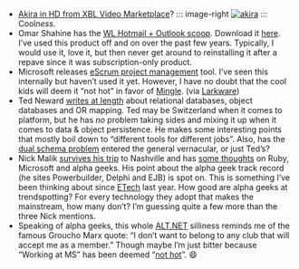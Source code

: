 -	[Akira in HD from XBL Video Marketplace](http://www.majornelson.com/archive/2007/06/12/video-marketplace-releases-for-week-of-6-11-07.aspx)?
	::: image-right
	[![akira](http://hawkblogstorage.blob.core.windows.net/blog-content/20070613-0957-morning-coffee-89/akira_1.jpg)](http://www.imdb.com/title/tt0094625/)
	:::
    Cool*ness*.
-   Omar Shahine has the [WL Hotmail + Outlook
    scoop](http://www.shahine.com/omar/HotmailOutlookSweet.aspx).
    Download it
    [here](http://www.microsoft.com/downloads/details.aspx?FamilyID=7aad7e6a-931e-438a-950c-5e9ea66322d4&displaylang=en).
    I’ve used this product off and on over the past few years.
    Typically, I would use it, love it, but then never get around to
    reinstalling it after a repave since it was subscription-only
    product. 
-   Microsoft releases [eScrum project
    management](http://www.microsoft.com/downloads/details.aspx?familyid=55a4bde6-10a7-4c41-9938-f388c1ed15e9&displaylang=en&tm)
    tool. I’ve seen this internally but haven’t used it yet. However, I
    have no doubt that the cool kids will deem it “not hot” in favor of
    [Mingle](http://studios.thoughtworks.com/mingle-project-intelligence).
    (via [Larkware](http://www.larkware.com/dg8/TheDailyGrind1163.aspx))
-   Ted Neward [writes at
    length](http://blogs.tedneward.com/2007/06/12/The+Relational+Database+Needs+No+Defense.aspx)
    about relational databases, object databases and OR mapping. Ted may
    be Switzerland when it comes to platform, but he has *no* problem
    taking sides and mixing it up when it comes to data & object
    persistence. He makes some interesting points that mostly boil down
    to “different tools for different jobs”. Also, has the [dual schema
    problem](http://devhawk.net/2006/03/28/the-dual-schema-problem/) entered
    the general vernacular, or just Ted’s?
-   Nick Malik [survives his
    trip](http://blogs.msdn.com/nickmalik/archive/2007/06/12/showing-up-can-be-the-hardest-part.aspx)
    to Nashville and has [some
    thoughts](http://blogs.msdn.com/nickmalik/archive/2007/06/12/martin-fowler-wants-to-see-ruby-on-microsoft-to-save-the-alpha-geek.aspx)
    on Ruby, Microsoft and alpha geeks. His point about the alpha geek
    track record (he sites Powerbuilder, Delphi and EJB) is spot on.
    This is something I’ve been thinking about since
    [ETech](http://conferences.oreillynet.com/et2006/) last year. How
    good are alpha geeks at trendspotting? For every technology they
    adopt that makes the mainstream, how many don’t? I’m guessing quite
    a few more than the three Nick mentions.
-   Speaking of alpha geeks, this whole
    [ALT.NET](http://blogs.msdn.com/nickmalik/archive/2007/06/12/showing-up-can-be-the-hardest-part.aspx) silliness
    reminds me of the famous Groucho Marx quote: “I don’t want to belong
    to any club that will accept me as a member.” Though maybe I’m just
    bitter because “Working at MS” has been deemed “[not
    hot](http://weblogs.asp.net/rosherove/archive/2007/06/04/alt-net-alternative-tools-and-approaches-to-mainstream-net.aspx)”.
    :smile:
